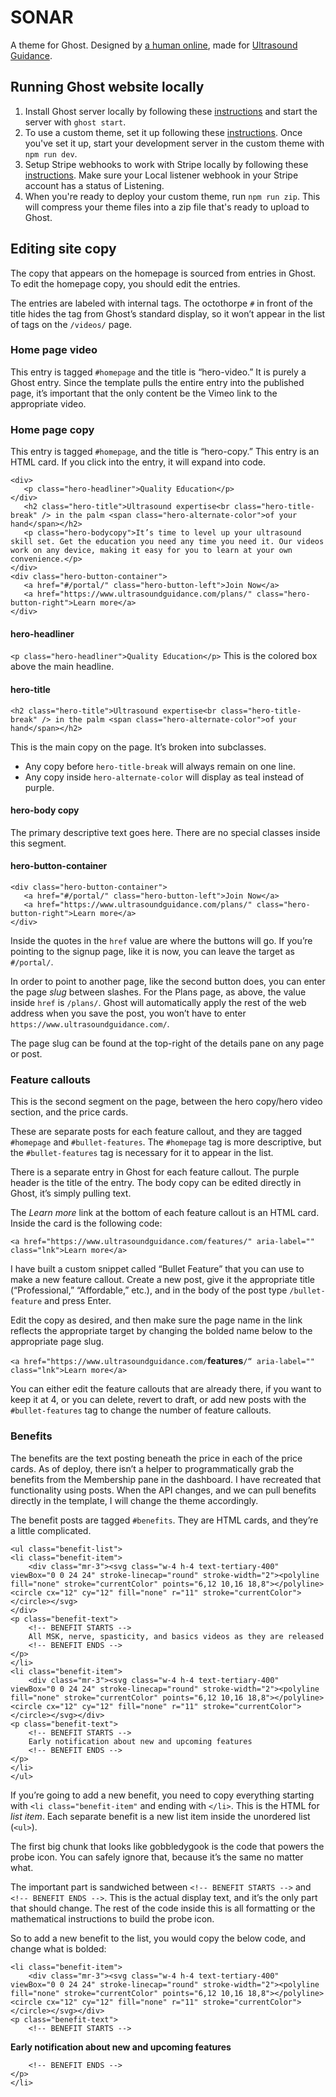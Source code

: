 # SONAR
A theme for Ghost.
Designed by [a human online](https://ahuman.online), made for [Ultrasound Guidance](https://www.ultrasoundguidance.com).

## Running Ghost website locally
1. Install Ghost server locally by following these [instructions](https://ghost.org/tutorials/local-ghost/) and start the server with `ghost start`.
2. To use a custom theme, set it up following these [instructions](https://ghost.org/tutorials/download-and-upload-a-theme/). Once you've set it up, start your development server in the custom theme with `npm run dev`.
3. Setup Stripe webhooks to work with Stripe locally by following these [instructions](https://ghost.org/docs/webhooks/#stripe-webhooks). Make sure your Local listener webhook in your Stripe account has a status of Listening.
4. When you're ready to deploy your custom theme, run `npm run zip`. This will compress your theme files into a zip file that's ready to upload to Ghost.

## Editing site copy
The copy that appears on the homepage is sourced from entries in Ghost. To edit the homepage copy, you should edit the entries.

The entries are labeled with internal tags. The octothorpe `#` in front of the title hides the tag from Ghost’s standard display, so it won’t appear in the list of tags on the `/videos/` page.

### Home page video
This entry is tagged `#homepage` and the title is “hero-video.” It is purely a Ghost entry. Since the template pulls the entire entry into the published page, it’s important that the only content be the Vimeo link to the appropriate video.

### Home page copy
This entry is tagged `#homepage`, and the title is “hero-copy.” This entry is an HTML card. If you click into the entry, it will expand into code.

```
<div>
   <p class="hero-headliner">Quality Education</p>
</div>
   <h2 class="hero-title">Ultrasound expertise<br class="hero-title-break" /> in the palm <span class="hero-alternate-color">of your hand</span></h2>
   <p class="hero-bodycopy">It’s time to level up your ultrasound skill set. Get the education you need any time you need it. Our videos work on any device, making it easy for you to learn at your own convenience.</p>
</div>
<div class="hero-button-container">
   <a href="#/portal/" class="hero-button-left">Join Now</a>
   <a href="https://www.ultrasoundguidance.com/plans/" class="hero-button-right">Learn more</a>
</div>
```

#### hero-headliner
`<p class="hero-headliner">Quality Education</p>`
This is the colored box above the main headline.
#### hero-title
```
<h2 class="hero-title">Ultrasound expertise<br class="hero-title-break" /> in the palm <span class="hero-alternate-color">of your hand</span></h2>
```
This is the main copy on the page. It’s broken into subclasses. 
- Any copy before `hero-title-break` will always remain on one line.
- Any copy inside `hero-alternate-color` will display as teal instead of purple.
#### hero-body copy
The primary descriptive text goes here. There are no special classes inside this segment.
#### hero-button-container
```
<div class="hero-button-container">
   <a href="#/portal/" class="hero-button-left">Join Now</a>
   <a href="https://www.ultrasoundguidance.com/plans/" class="hero-button-right">Learn more</a>
</div>
```
Inside the quotes in the `href` value are where the buttons will go. If you’re pointing to the signup page, like it is now, you can leave the target as `#/portal/`.

In order to point to another page, like the second button does, you can enter the page *slug* between slashes. For the Plans page, as above, the value inside `href` is `/plans/`. Ghost will automatically apply the rest of the web address when you save the post, you won’t have to enter `https://www.ultrasoundguidance.com/`.

The page slug can be found at the top-right of the details pane on any page or post.

### Feature callouts
This is the second segment on the page, between the hero copy/hero video section, and the price cards.

These are separate posts for each feature callout, and they are tagged `#homepage` and `#bullet-features`. The `#homepage` tag is more descriptive, but the `#bullet-features` tag is necessary for it to appear in the list.

There is a separate entry in Ghost for each feature callout. The purple header is the title of the entry. The body copy can be edited directly in Ghost, it’s simply pulling text.

The *Learn more* link at the bottom of each feature callout is an HTML card. Inside the card is the following code:
```
<a href="https://www.ultrasoundguidance.com/features/" aria-label="" class="lnk">Learn more</a>
```

I have built a custom snippet called “Bullet Feature” that you can use to make a new feature callout. Create a new post, give it the appropriate title (“Professional,” “Affordable,” etc.), and in the body of the post type `/bullet-feature` and press Enter.

Edit the copy as desired, and then make sure the page name in the link reflects the appropriate target by changing the bolded name below to the appropriate page slug.

`<a href="https://www.ultrasoundguidance.com/`**features**`/“ aria-label="" class="lnk">Learn more</a>`

You can either edit the feature callouts that are already there, if you want to keep it at 4, or you can delete, revert to draft, or add new posts with the `#bullet-features` tag to change the number of feature callouts.

### Benefits
The benefits are the text posting beneath the price in each of the price cards. As of deploy, there isn’t a helper to programmatically grab the benefits from the Membership pane in the dashboard. I have recreated that functionality using posts. When the API changes, and we can pull benefits directly in the template, I will change the theme accordingly.

The benefit posts are tagged `#benefits`. They are HTML cards, and they’re a little complicated.

```
<ul class="benefit-list">
<li class="benefit-item">
    <div class="mr-3"><svg class="w-4 h-4 text-tertiary-400" viewBox="0 0 24 24" stroke-linecap="round" stroke-width="2"><polyline fill="none" stroke="currentColor" points="6,12 10,16 18,8"></polyline><circle cx="12" cy="12" fill="none" r="11" stroke="currentColor"></circle></svg>
</div>
<p class="benefit-text">
    <!-- BENEFIT STARTS -->    
    All MSK, nerve, spasticity, and basics videos as they are released
    <!-- BENEFIT ENDS -->
</p>
</li>
<li class="benefit-item">
    <div class="mr-3"><svg class="w-4 h-4 text-tertiary-400" viewBox="0 0 24 24" stroke-linecap="round" stroke-width="2"><polyline fill="none" stroke="currentColor" points="6,12 10,16 18,8"></polyline><circle cx="12" cy="12" fill="none" r="11" stroke="currentColor"></circle></svg></div>
<p class="benefit-text">
    <!-- BENEFIT STARTS -->
    Early notification about new and upcoming features
    <!-- BENEFIT ENDS -->
</p>
</li>
</ul>
```

If you’re going to add a new benefit, you need to copy everything starting with `<li class="benefit-item"` and ending with `</li>`. This is the HTML for *list item*. Each separate benefit is a new list item inside the unordered list (`<ul>`).

The first big chunk that looks like gobbledygook is the code that powers the probe icon. You can safely ignore that, because it’s the same no matter what.

The important part is sandwiched between `<!-- BENEFIT STARTS -->` and `<!-- BENEFIT ENDS -->`. This is the actual display text, and it’s the only part that should change. The rest of the code inside this is all formatting or the mathematical instructions to build the probe icon.

So to add a new benefit to the list, you would copy the below code, and change what is bolded:
```
<li class="benefit-item">
    <div class="mr-3"><svg class="w-4 h-4 text-tertiary-400" viewBox="0 0 24 24" stroke-linecap="round" stroke-width="2"><polyline fill="none" stroke="currentColor" points="6,12 10,16 18,8"></polyline><circle cx="12" cy="12" fill="none" r="11" stroke="currentColor"></circle></svg></div>
<p class="benefit-text">
    <!-- BENEFIT STARTS -->
```
**Early notification about new and upcoming features**
```
    <!-- BENEFIT ENDS -->
</p>
</li>
```

